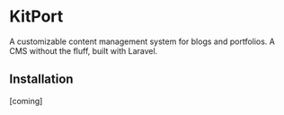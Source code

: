 # KitPort
A customizable content management system for blogs and 
portfolios. A CMS without the fluff, built with Laravel.

## Installation
[coming]